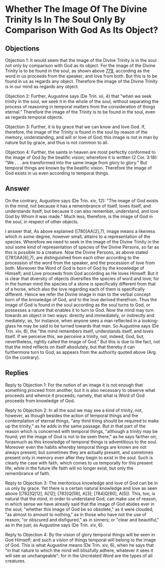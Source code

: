 # Whether The Image Of The Divine Trinity Is In The Soul Only By Comparison With God As Its Object?

## Objections

Objection 1: It would seem that the image of the Divine Trinity is in the soul not only by comparison with God as its object. For the image of the Divine Trinity is to be found in the soul, as shown above [779](A[7]), according as the word in us proceeds from the speaker; and love from both. But this is to be found in us as regards any object. Therefore the image of the Divine Trinity is in our mind as regards any object.

Objection 2: Further, Augustine says (De Trin. xii, 4) that "when we seek trinity in the soul, we seek it in the whole of the soul, without separating the process of reasoning in temporal matters from the consideration of things eternal." Therefore the image of the Trinity is to be found in the soul, even as regards temporal objects.

Objection 3: Further, it is by grace that we can know and love God. If, therefore, the image of the Trinity is found in the soul by reason of the memory, understanding, and will or love of God, this image is not in man by nature but by grace, and thus is not common to all.

Objection 4: Further, the saints in heaven are most perfectly conformed to the image of God by the beatific vision; wherefore it is written (2 Cor. 3:18): "We . . . are transformed into the same image from glory to glory." But temporal things are known by the beatific vision. Therefore the image of God exists in us even according to temporal things.

## Answer

On the contrary, Augustine says (De Trin. xiv, 12): "The image of God exists in the mind, not because it has a remembrance of itself, loves itself, and understands itself; but because it can also remember, understand, and love God by Whom it was made." Much less, therefore, is the image of God in the soul, in respect of other objects.

I answer that, As above explained ([780]AA[2],7), image means a likeness which in some degree, however small, attains to a representation of the species. Wherefore we need to seek in the image of the Divine Trinity in the soul some kind of representation of species of the Divine Persons, so far as this is possible to a creature. Now the Divine Persons, as above stated ([781]AA[6],7), are distinguished from each other according to the procession of the word from the speaker, and the procession of love from both. Moreover the Word of God is born of God by the knowledge of Himself; and Love proceeds from God according as He loves Himself. But it is clear that diversity of objects diversifies the species of word and love; for in the human mind the species of a stone is specifically different from that of a horse, which also the love regarding each of them is specifically different. Hence we refer the Divine image in man to the verbal concept born of the knowledge of God, and to the love derived therefrom. Thus the image of God is found in the soul according as the soul turns to God, or possesses a nature that enables it to turn to God. Now the mind may turn towards an object in two ways: directly and immediately, or indirectly and mediately; as, for instance, when anyone sees a man reflected in a looking-glass he may be said to be turned towards that man. So Augustine says (De Trin. xiv, 8), the "the mind remembers itself, understands itself, and loves itself. If we perceive this, we perceive a trinity, not, indeed, God, but, nevertheless, rightly called the image of God." But this is due to the fact, not that the mind reflects on itself absolutely, but that thereby it can furthermore turn to God, as appears from the authority quoted above (Arg. On the contrary).

## Replies

Reply to Objection 1: For the notion of an image it is not enough that something proceed from another, but it is also necessary to observe what proceeds and whence it proceeds; namely, that what is Word of God proceeds from knowledge of God.

Reply to Objection 2: In all the soul we may see a kind of trinity, not, however, as though besides the action of temporal things and the contemplation of eternal things, "any third thing should be required to make up the trinity," as he adds in the same passage. But in that part of the reason which is concerned with temporal things, "although a trinity may be found; yet the image of God is not to be seen there," as he says farther on; forasmuch as this knowledge of temporal things is adventitious to the soul. Moreover even the habits whereby temporal things are known are not always present; but sometimes they are actually present, and sometimes present only in memory even after they begin to exist in the soul. Such is clearly the case with faith, which comes to us temporally for this present life; while in the future life faith will no longer exist, but only the remembrance of faith.

Reply to Objection 3: The meritorious knowledge and love of God can be in us only by grace. Yet there is a certain natural knowledge and love as seen above ([782]Q[12], A[12]; [783]Q[56], A[3]; [784]Q[60], A[5]). This, too, is natural that the mind, in order to understand God, can make use of reason, in which sense we have already said that the image of God abides ever in the soul; "whether this image of God be so obsolete," as it were clouded, "as almost to amount to nothing," as in those who have not the use of reason; "or obscured and disfigured," as in sinners; or "clear and beautiful," as in the just; as Augustine says (De Trin. xiv, 6).

Reply to Objection 4: By the vision of glory temporal things will be seen in God Himself; and such a vision of things temporal will belong to the image of God. This is what Augustine means (De Trin. xiv, 6), when he says that "in that nature to which the mind will blissfully adhere, whatever it sees it will see as unchangeable"; for in the Uncreated Word are the types of all creatures.